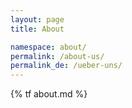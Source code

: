 ```yaml
---
layout: page
title: About

namespace: about/
permalink: /about-us/
permalink_de: /ueber-uns/
---
```


{% tf about.md %}

<script type='text/javascript' src='https://ko-fi.com/widgets/widget_2.js'></script><script type='text/javascript'>kofiwidget2.init('Support Me with a coffee', '#29abe0', 'L4L02NFV5');kofiwidget2.draw();</script> 